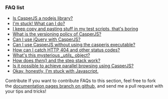 ### FAQ list

- [Is CasperJS a nodejs library?](#faq-nodejs)
- [I'm stuck! What can I do?](#faq-help)
- [I keep copy and pasting stuff in my test scripts, that's boring](#faq-modularization)
- [What is the versioning policy of CasperJS?](#faq-versioning)
- [Can I use jQuery with CasperJS?](#faq-jquery)
- [Can I use CasperJS without using the casperjs executable?](#faq-executable)
- [How can I catch HTTP 404 and other status codes?](#faq-httpstatuses)
- [What's this mysterious *\__utils__* object?](#faq-utils)
- [How does *then()* and the step stack work?](#faq-step-stack)
- [Is it possible to achieve parallel browsing using CasperJS?](#faq-parallel)
- [Okay, honestly, I'm stuck with Javascript.](#faq-javascript)

<span class="label label-info">Contribute</span> If you want to contribute FAQs
to this section, feel free to fork the [documentation pages branch on
github](https://github.com/n1k0/casperjs/tree/gh-pages), and send me a
pull request with your tips and tricks!
